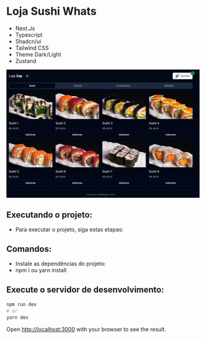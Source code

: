 # Loja Sushi Whats

- Next.Js
- Typescript
- Shadcn/ui
- Tailwind CSS
- Theme Dark/Light
- Zustand

<img src="public/images/lojazap.png" width="700px" alt="Print Loja Sushi Whats">

## Executando o projeto:
- Para executar o projeto, siga estas etapas:

## Comandos:
- Instale as dependências do projeto:
- npm i ou yarn install

## Execute o servidor de desenvolvimento:

```bash
npm run dev
# or
yarn dev
```

Open [http://localhost:3000](http://localhost:3000) with your browser to see the result.


